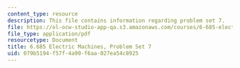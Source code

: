 ```yaml
---
content_type: resource
description: This file contains information regarding problem set 7.
file: https://ol-ocw-studio-app-qa.s3.amazonaws.com/courses/6-685-electric-machines-fall-2013/079b5194f57f4a90f6aa027ea54c8925_MIT6_685F13_ps07.pdf
file_type: application/pdf
resourcetype: Document
title: 6.685 Electric Machines, Problem Set 7
uid: 079b5194-f57f-4a90-f6aa-027ea54c8925
---
```

